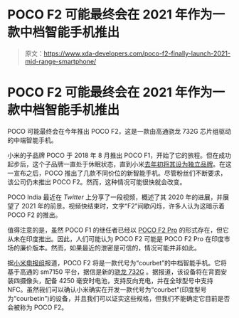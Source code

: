 # POCO F2 可能最终会在 2021 年作为一款中档智能手机推出

> 原文：<https://www.xda-developers.com/poco-f2-finally-launch-2021-mid-range-smartphone/>

# POCO F2 可能最终会在 2021 年作为一款中档智能手机推出

POCO 可能最终会在今年推出 POCO F2，这是一款由高通骁龙 732G 芯片组驱动的中端智能手机。

小米的子品牌 POCO 于 2018 年 8 月推出 POCO F1，开始了它的旅程。但在成功起步后，这个子品牌一直处于休眠状态，直到小米[去年初将其设为独立品牌](https://www.xda-developers.com/xiaomi-india-spins-off-poco-independent-brand/)。在这一宣布之后，POCO 推出了几款不同价位的新智能手机。尽管粉丝们不断要求，该公司仍未推出 POCO F2。然而，这种情况可能很快就会改变。

POCO India 最近在 *Twitter* 上分享了一段视频，概述了其 2020 年的进展，并展望了 2021 年的前景。视频快结束时，文字“F2”间歇闪烁，许多人认为这暗示着 POCO F2 的推出。

值得注意的是，虽然 POCO F1 的继任者已经以 [POCO F2 Pro](https://www.xda-developers.com/poco-f2-pro-review/) 的形式存在，但它从未在印度推出。因此，人们可能认为 POCO F2 可能是 POCO F2 Pro 在印度市场的廉价版本。然而，如果最近的泄密是可信的，情况可能并非如此。

据[小米电报组](https://t.me/xiaomiui/7040)报道，POCO F2 将是一款代号为“courbet”的中档智能手机。它将基于高通的 sm7150 平台，据信是新的[骁龙 732G](https://www.xda-developers.com/qualcomm-snapdragon-732g/) 。据报道，该设备将在背面安装四摄像头，配备 4250 毫安时电池，支持反向充电，并在全球型号中支持 NFC。虽然我们可以确认小米确实在开发一款代号为“courbet”(印度型号为“courbetin”)的设备，并且我们可以证实这些规格，但我们不能确定它目前是否会被称为 POCO F2。